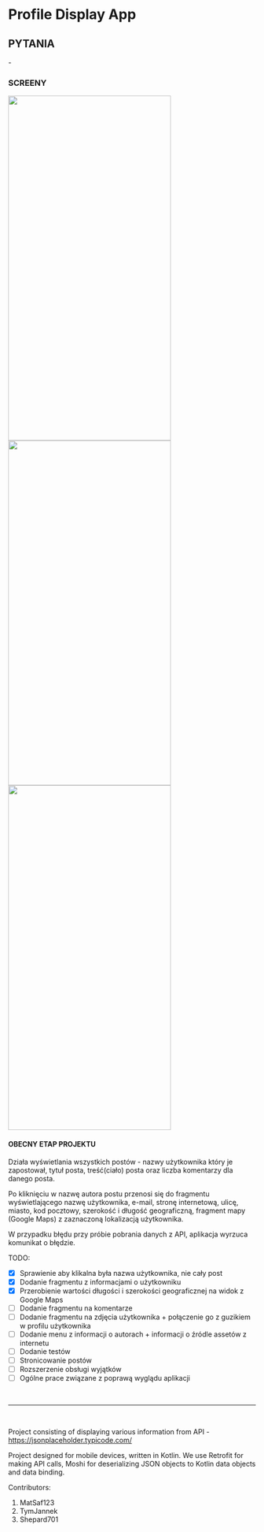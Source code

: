 ﻿# Profile Display App

## PYTANIA
\-

### SCREENY

   
<img src = "https://camo.githubusercontent.com/0aeb5a35ad2af9c1201d7edc24b0e8cd3ae7dbde/68747470733a2f2f692e696d6775722e636f6d2f6b4a4b4b41724e2e6a7067"
data-canonical-src = "https://i.imgur.com/kJKKArN.jpg" width="331" height="700" />
<img src = "https://camo.githubusercontent.com/64005edf6e8b22c989ff9c7aea149a2fcbf28159/68747470733a2f2f692e696d6775722e636f6d2f476d524d4752382e6a7067"
data-canonical-src = "https://i.imgur.com/GmRMGR8.jpg" width="331" height="700" />  
<img src = "https://camo.githubusercontent.com/3498c50eb7fd4ad49f2557daa80b488514748fc0/68747470733a2f2f692e696d6775722e636f6d2f50347431745a4f2e6a7067"
data-canonical-src = "https://i.imgur.com/P4t1tZO.jpg" width="331" height="700" />   



#### OBECNY ETAP PROJEKTU

Działa wyświetlania wszystkich postów - nazwy użytkownika który je zapostował, tytuł posta, treść(ciało) posta oraz liczba komentarzy dla danego posta.

Po kliknięciu w nazwę autora postu przenosi się do fragmentu wyświetlającego nazwę użytkownika, e-mail, stronę internetową, ulicę, miasto, kod pocztowy, szerokość i długość geograficzną, fragment mapy (Google Maps) z zaznaczoną lokalizacją użytkownika.

W przypadku błędu przy próbie pobrania danych z API, aplikacja wyrzuca komunikat o błędzie.

TODO:
- [x] Sprawienie aby klikalna była nazwa użytkownika, nie cały post
- [x] Dodanie fragmentu z informacjami o użytkowniku 
- [x] Przerobienie wartości długości i szerokości geograficznej na widok z Google Maps
- [ ] Dodanie fragmentu na komentarze
- [ ] Dodanie fragmentu na zdjęcia użytkownika + połączenie go z guzikiem w profilu użytkownika
- [ ] Dodanie menu z informacji o autorach + informacji o źródle assetów z internetu
- [ ] Dodanie testów
- [ ] Stronicowanie postów
- [ ] Rozszerzenie obsługi wyjątków
- [ ] Ogólne prace związane z poprawą wyglądu aplikacji

<br /><hr /><br />


Project consisting of displaying various information from API - https://jsonplaceholder.typicode.com/

Project designed for mobile devices, written in Kotlin.
We use Retrofit for making API calls, Moshi for deserializing JSON objects to Kotlin data objects and data binding.

Contributors:
1. MatSaf123
2. TymJannek
3. Shepard701

